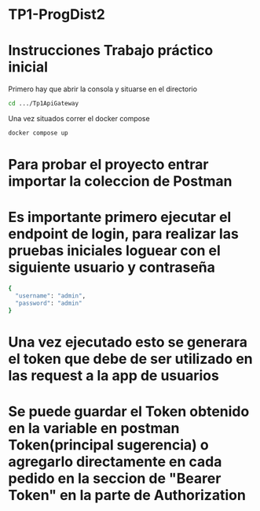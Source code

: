 # TP1-ProgDist2

# Instrucciones Trabajo práctico inicial

Primero hay que abrir la consola y situarse en el directorio

```bash
cd .../Tp1ApiGateway
```

Una vez situados correr el docker compose

```bash
docker compose up
```

# Para probar el proyecto entrar importar la coleccion de Postman

# Es importante primero ejecutar el endpoint de login, para realizar las pruebas iniciales loguear con el siguiente usuario y contraseña

```bash
{
  "username": "admin",
  "password": "admin"
}
```

# Una vez ejecutado esto se generara el token que debe de ser utilizado en las request a la app de usuarios

# Se puede guardar el Token obtenido en la variable en postman Token(principal sugerencia) o agregarlo directamente en cada pedido en la seccion de "Bearer Token" en la parte de Authorization
